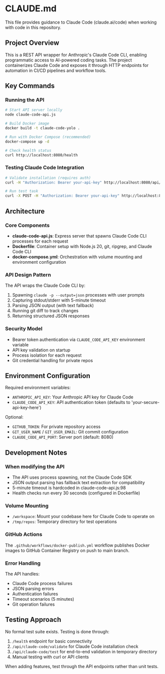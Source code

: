 # CLAUDE.md

This file provides guidance to Claude Code (claude.ai/code) when working with code in this repository.

## Project Overview

This is a REST API wrapper for Anthropic's Claude Code CLI, enabling programmatic access to AI-powered coding tasks. The project containerizes Claude Code and exposes it through HTTP endpoints for automation in CI/CD pipelines and workflow tools.

## Key Commands

### Running the API
```bash
# Start API server locally
node claude-code-api.js

# Build Docker image
docker build -t claude-code-yolo .

# Run with Docker Compose (recommended)
docker-compose up -d

# Check health status
curl http://localhost:8080/health
```

### Testing Claude Code Integration
```bash
# Validate installation (requires auth)
curl -H "Authorization: Bearer your-api-key" http://localhost:8080/api/claude-code/validate

# Run test task
curl -X POST -H "Authorization: Bearer your-api-key" http://localhost:8080/api/claude-code/test
```

## Architecture

### Core Components
- **claude-code-api.js**: Express server that spawns Claude Code CLI processes for each request
- **Dockerfile**: Container setup with Node.js 20, git, ripgrep, and Claude Code CLI
- **docker-compose.yml**: Orchestration with volume mounting and environment configuration

### API Design Pattern
The API wraps the Claude Code CLI by:
1. Spawning `claude -p --output=json` processes with user prompts
2. Capturing stdout/stderr with 5-minute timeout
3. Parsing JSON output (with text fallback)
4. Running git diff to track changes
5. Returning structured JSON responses

### Security Model
- Bearer token authentication via `CLAUDE_CODE_API_KEY` environment variable
- API key validation on startup
- Process isolation for each request
- Git credential handling for private repos

## Environment Configuration

Required environment variables:
- `ANTHROPIC_API_KEY`: Your Anthropic API key for Claude Code
- `CLAUDE_CODE_API_KEY`: API authentication token (defaults to 'your-secure-api-key-here')

Optional:
- `GITHUB_TOKEN`: For private repository access
- `GIT_USER_NAME` / `GIT_USER_EMAIL`: Git commit configuration
- `CLAUDE_CODE_API_PORT`: Server port (default: 8080)

## Development Notes

### When modifying the API
- The API uses process spawning, not the Claude Code SDK
- JSON output parsing has fallback text extraction for compatibility
- 5-minute timeout is hardcoded in claude-code-api.js:98
- Health checks run every 30 seconds (configured in Dockerfile)

### Volume Mounting
- `/workspace`: Mount your codebase here for Claude Code to operate on
- `/tmp/repos`: Temporary directory for test operations

### GitHub Actions
The `.github/workflows/docker-publish.yml` workflow publishes Docker images to GitHub Container Registry on push to main branch.

### Error Handling
The API handles:
- Claude Code process failures
- JSON parsing errors
- Authentication failures
- Timeout scenarios (5 minutes)
- Git operation failures

## Testing Approach

No formal test suite exists. Testing is done through:
1. `/health` endpoint for basic connectivity
2. `/api/claude-code/validate` for Claude Code installation check
3. `/api/claude-code/test` for end-to-end validation in temporary directory
4. Manual testing with curl or API clients

When adding features, test through the API endpoints rather than unit tests.
